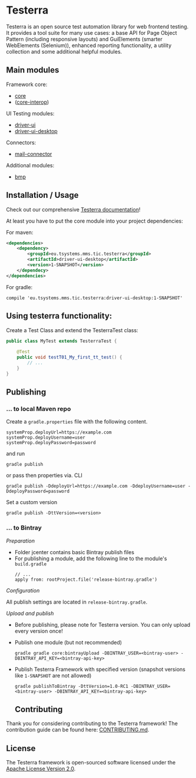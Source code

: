 # Testerra
Testerra is an open source test automation library for web frontend testing. It provides a tool suite for many use cases: 
a base API for Page Object Pattern (including responsive layouts) and GuiElements (smarter WebElements (Selenium)), 
enhanced reporting functionality, a utility collection and some additional helpful modules.

## Main modules

Framework core:
* [core](core/README.md)
* ([core-interop](core-interop/README.md))

UI Testing modules:
* [driver-ui](driver-ui/README.md)
* [driver-ui-desktop](driver-ui-desktop/README.md)

Connectors:
* [mail-connector](mail-connector/README.md)

Additional modules:
* [bmp](bmp/README.md)

## Installation / Usage

Check out our comprehensive [Testerra documentation](https://tapas-docs.s3.eu-central-1.amazonaws.com/testerra/latest/index.html)!

At least you have to put the core module into your project dependencies:

For maven:

```xml
<dependencies>
    <dependency>
        <groupId>eu.tsystems.mms.tic.testerra</groupId>
        <artifactId>driver-ui-desktop</artifactId>
        <version>1-SNAPSHOT</version>
    </dependecy>
</dependencies>
```

For gradle:
```text
compile 'eu.tsystems.mms.tic.testerra:driver-ui-desktop:1-SNAPSHOT'
```

## Using testerra functionality:

Create a Test Class and extend the TesterraTest class:

```java
public class MyTest extends TesterraTest {
    
    @Test
    public void testT01_My_first_tt_test() {
        // ...
    }
}
```
## Publishing

### ... to local Maven repo

Create a `gradle.properties` file with the following content.
```properties
systemProp.deployUrl=https://example.com
systemProp.deployUsername=user
systemProp.deployPassword=password
```
and run
```shell script
gradle publish
```
or pass then properties via. CLI
```shell script
gradle publish -DdeployUrl=https://example.com -DdeployUsername=user -DdeployPassword=password
```

Set a custom version
```shell script
gradle publish -DttVersion=<version>
```

### ... to Bintray

_Preparation_

* Folder jcenter contains basic Bintray publish files
* For publishing a module, add the following line to the module's ``build.gradle``
  ````
  // ...
  apply from: rootProject.file('release-bintray.gradle')
  ````

_Configuration_

All publish settings are located in ``release-bintray.gradle``.


_Upload and publish_

* Before publishing, please note for Testerra version. You can only upload every version once!
* Publish one module (but not recommended)
  ```shell script
  gradle gradle core:bintrayUpload -DBINTRAY_USER=<bintray-user> -DBINTRAY_API_KEY=<bintray-api-key>
  ```
* Publish Testerra Framework with specified version (snapshot versions like `1-SNAPSHOT` are not allowed)
  ```shell script
  gradle publishToBintray -DttVersion=1.0-RC1 -DBINTRAY_USER=<bintray-user> -DBINTRAY_API_KEY=<bintray-api-key>
  ```
  
  ## Contributing
Thank you for considering contributing to the Testerra framework! The contribution guide can be found here: [CONTRIBUTING.md](CONTRIBUTING.md).

## License
The Testerra framework is open-sourced software licensed under the [Apache License Version 2.0](LICENSE).


